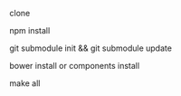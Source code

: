 clone

npm install

git submodule init && git submodule update

bower install or components install

make all
